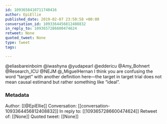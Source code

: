```yaml
---
id: 1093658410711740416
author: EpiEllie
published_date: 2019-02-07 23:50:58 +00:00
conversation_id: 1093364456812408832
in_reply_to: 1093657286600474624
retweet: None
quoted_tweet: None
type: tweet
tags:

---
```


@eliasbareinboim @iwashyna @yudapearl @eddericu @Amy_Bohnert @Research_ICU @NEJM @_MiguelHernan I think you are confusing the word “target” with another definition here—the target in target trial does not mean causal estimand but rather something like “ideal”.

### Metadata

Author: [[@EpiEllie]]
Conversation: [[conversation-1093364456812408832]]
In reply to: [[1093657286600474624]]
Retweet of: [[None]]
Quoted tweet: [[None]]
